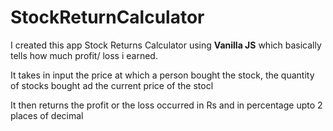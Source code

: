 # StockReturnCalculator

<p>I created this app Stock Returns Calculator using <b> Vanilla JS</b>
which basically tells how much profit/ loss i earned.
</p>

<p>It takes in input the price at which a person bought the stock, the quantity of stocks bought ad the current price of the stocl</p>

<p> It then returns the profit or the loss occurred in Rs and in percentage upto 2 places of decimal</p>
